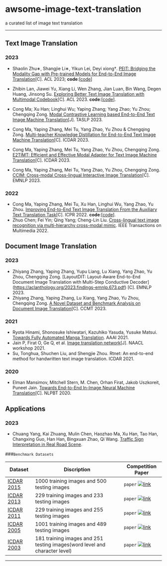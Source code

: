 # awsome-image-text-translation
a curated list of image text translation

------
## Text Image Translation
### 2023
- Shaolin Zhu∗, Shangjie Li∗, Yikun Lei, Deyi xiong†. [PEIT: Bridging the Modality Gap with Pre-trained Models for End-to-End
Image Translation](https://aclanthology.org/2023.acl-long.751.pdf)[C]. ACL 2023; **code**:[[code](https://github.com/lishangjie1/PEIT)]

- Zhibin Lan, Jiawei Yu, Xiang Li, Wen Zhang, Jian Luan, Bin Wang, Degen Huang, Jinsong Su. [Exploring Better Text Image Translation with Multimodal Codebook](https://arxiv.org/pdf/2305.17415.pdf)[C]. ACL 2023.  **code**:[[code](https://github.com/DeepLearnXMU/mc_tit)].
  
- Cong Ma; Xu Han; Linghui Wu; Yaping Zhang; Yang Zhao; Yu Zhou; Chengqing Zong. [Modal Contrastive Learning based End-to-End Text Image Machine Translation](https://ieeexplore.ieee.org/abstract/document/10284997)[J]. TASLP 2023.
  
- Cong Ma, Yaping Zhang, Mei Tu, Yang Zhao, Yu Zhou & Chengqing Zong. [Multi-teacher Knowledge Distillation for End-to-End Text Image Machine Translation](https://arxiv.org/pdf/2305.05226.pdf)[C]. ICDAR 2023.
  
- Cong Ma, Yaping Zhang, Mei Tu, Yang Zhao, Yu Zhou, Chengqing Zong. [E2TIMT: Efficient and Effective Modal Adapter for Text Image Machine Translation](https://arxiv.org/pdf/2305.05166.pdf)[C]. ICDAR 2023.
- Cong Ma, Yaping Zhang, Mei Tu, Yang Zhao, Yu Zhou, Chengqing Zong. [CCIM: Cross-modal Cross-lingual Interactive Image Translation](https://aclanthology.org/2023.findings-emnlp.330.pdf)[C]. EMNLP 2023.

  
### 2022
- Cong Ma, Yaping Zhang, Mei Tu, Xu Han, Linghui Wu, Yang Zhao, Yu Zhou. [Improving End-to-End Text Image Translation From the Auxiliary Text Translation Task](https://arxiv.org/pdf/2210.03887.pdf)[C]. ICPR 2022.  **code**:[[code](https://github.com/EriCongMa/E2E_TIT_With_MT)]. 
- Zhuo Chen; Fei Yin; Qing Yang; Cheng-Lin Liu. [Cross-lingual text image recognition via multi-hierarchy cross-modal mimic](https://ieeexplore.ieee.org/abstract/document/9798797). IEEE Transactions on Multimedia 2022.


## Document Image Translation 
### 2023
- Zhiyang Zhang, Yaping Zhang, Yupu Liang, Lu Xiang, Yang Zhao, Yu Zhou, Chengqing Zong. [LayoutDIT: Layout-Aware End-to-End Document Image Translation with Multi-Step Conductive Decoder] (https://aclanthology.org/2023.findings-emnlp.673.pdf) [C]. EMNLP 2023.
- Zhiyang Zhang, Yaping Zhang, Lu Xiang, Yang Zhao, Yu Zhou, Chengqing Zong. [A Novel Dataset and Benchmark Analysis on Document Image Translation](https://link.springer.com/chapter/10.1007/978-981-99-7894-6_10)[C]. CCMT 2023. 

### 2021
- Ryota Hinami, Shonosuke Ishiwatari, Kazuhiko Yasuda, Yusuke Matsui. [Towards Fully Automated Manga Translation](https://arxiv.org/pdf/2012.14271.pdf). AAAI 2021. 
- Jain P, Firat O, Ge Q, et al. [Image translation network](https://storage.googleapis.com/pub-tools-public-publication-data/pdf/918787f5e705c87e85139c8bd2d0ebd7a96a7e6c.pdf)[J]. NAACL workshop 2021.
- Su, Tonghua, Shuchen Liu, and Shengjie Zhou. Rtnet: An end-to-end method for handwritten text image translation. ICDAR 2021.

### 2020
- Elman Mansimov, Mitchell Stern, M. Chen, Orhan Firat, Jakob Uszkoreit, Puneet Jain. [Towards End-to-End In-Image Neural Machine Translation](https://www.semanticscholar.org/reader/0a0bb62e56929d2c55ad6b9f18386f4fd7ba520a)[C]. NLPBT 2020.

## Applications
### 2023
  - Chuang Yang, Kai Zhuang, Mulin Chen, Haozhao Ma, Xu Han, Tao Han, Changxing Guo, Han Han, Bingxuan Zhao, Qi Wang. [Traffic Sign Interpretation in Real Road Scene](https://arxiv.org/pdf/2311.10793.pdf).
    
###`Benchmark Datasets`

|Dataset| Discription | Competition Paper |
|---|---|----
|[ICDAR 2015](http://rrc.cvc.uab.es/)| 1000 training images and 500 testing images|`paper`  [![link](https://www.lds.org/bc/content/shared/content/images/gospel-library/manual/10735/paper-icon_1150845_tmb.jpg)](http://rrc.cvc.uab.es/files/Robust-Reading-Competition-Karatzas.pdf)|
|[ICDAR 2013](http://dagdata.cvc.uab.es/icdar2013competition/)| 229 training images and 233 testing images |`paper`  [![link](https://www.lds.org/bc/content/shared/content/images/gospel-library/manual/10735/paper-icon_1150845_tmb.jpg)](http://dagdata.cvc.uab.es/icdar2013competition/files/icdar2013_competition_report.pdf)|
|[ICDAR 2011](http://robustreading.opendfki.de/trac/)| 229 training images and 255 testing images |`paper`  [![link](https://www.lds.org/bc/content/shared/content/images/gospel-library/manual/10735/paper-icon_1150845_tmb.jpg)](http://www.iapr-tc11.org/archive/icdar2011/fileup/PDF/4520b491.pdf)|
|[ICDAR 2005](http://www.iapr-tc11.org/mediawiki/index.php/ICDAR_2005_Robust_Reading_Competitions)| 1001 training images and 489 testing images |`paper`  [![link](https://www.lds.org/bc/content/shared/content/images/gospel-library/manual/10735/paper-icon_1150845_tmb.jpg)](http://www.academia.edu/download/30700479/10.1.1.96.4332.pdf)|
|[ICDAR 2003](http://www.iapr-tc11.org/mediawiki/index.php/ICDAR_2003_Robust_Reading_Competitions)| 181 training images and 251 testing images(word level and character level) |`paper`  [![link](https://www.lds.org/bc/content/shared/content/images/gospel-library/manual/10735/paper-icon_1150845_tmb.jpg)](http://citeseerx.ist.psu.edu/viewdoc/download?doi=10.1.1.332.3461&rep=rep1&type=pdf)|


---











